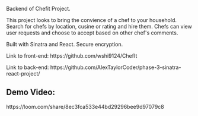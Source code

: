 Backend of Chefit Project. 

This project looks to bring the convience of a chef to your household. Search for chefs by location, cusine or rating and hire them. Chefs can view user requests and choose to accept based on other chef's comments.

Built with Sinatra and React. Secure encryption.

<p>Link to front-end: https://github.com/wshi9124/ChefIt</p>
<p>Link to back-end: https://github.com/AlexTaylorCoder/phase-3-sinatra-react-project/ </p>

<h2>
Demo Video:
</h2>
https://loom.com/share/8ec3fca533e44bd29296bee9d97079c8
